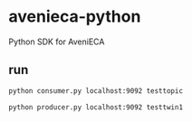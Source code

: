 # avenieca-python
Python SDK for AveniECA

## run
```bash
python consumer.py localhost:9092 testtopic
```
```bash
python producer.py localhost:9092 testtwin1
```

